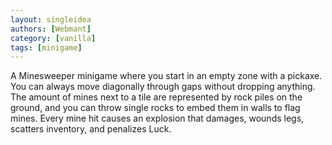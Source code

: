 ```yaml
---
layout: singleidea
authors: [Webmant]
category: [vanilla]
tags: [minigame]
---
```

A Minesweeper minigame where you start in an empty zone with a pickaxe. You can always move diagonally through gaps without dropping anything. The amount of mines next to a tile are represented by rock piles on the ground, and you can throw single rocks to embed them in walls to flag mines. Every mine hit causes an explosion that damages, wounds legs, scatters inventory, and penalizes Luck.
